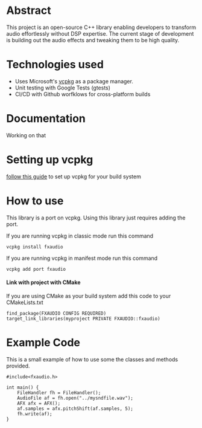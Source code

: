 # Abstract
This project is an open-source C++ library enabling developers to transform audio effortlessly without DSP expertise. The current stage of development is building out the audio effects and tweaking them to be high quality. 

# Technologies used
* Uses Microsoft's [vcpkg](https://github.com/microsoft/vcpkg) as a package manager.
* Unit testing with Google Tests (gtests)
* CI/CD with Github worfklows for cross-platform builds

# Documentation
Working on that

# Setting up vcpkg
[follow this guide](https://learn.microsoft.com/en-us/vcpkg/get_started/get-started?pivots=shell-bash) to set up vcpkg for your build system
# How to use 
This library is a port on vcpkg. Using this library just requires adding the port.

If you are running vcpkg in classic mode run this command
```Console
vcpkg install fxaudio
```

If you are running vcpkg in manifest mode run this command
```Console
vcpkg add port fxaudio
```

#### Link with project with CMake

If you are using CMake as your build system add this code to your CMakeLists.txt
```Console
find_package(FXAUDIO CONFIG REQUIRED)
target_link_libraries(myproject PRIVATE FXAUDIO::fxaudio)
```
# Example Code
This is a small example of how to use some the classes and methods provided. 
```Console
#include<fxaudio.h>

int main() {
    FileHandler fh = FileHandler();
    AudioFile af = fh.open("../mysndfile.wav");
    AFX afx = AFX();
    af.samples = afx.pitchShift(af.samples, 5);
    fh.write(af);
}
```







<!-- # How to Use
To use this application, put any voice samples in the samples folder. In src/main.cpp, apply audio processing to a given .mp3 or .wav file

First install [libsndfile](https://github.com/libsndfile/libsndfile)
Clone this [FFT Repo](https://github.com/mborgerding/kissfft)

navigate to the build directory 

run `cd build` \
run `cmake ..` \
run `make` 

excecute the `mc` excetuable providing a sound file. Here is provided with an example sound file \
`./mc Diner.wav`

A file titled out.wav will be written to the build directory -->
